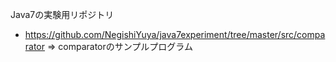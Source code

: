 Java7の実験用リポジトリ

* https://github.com/NegishiYuya/java7experiment/tree/master/src/comparator ⇒ comparatorのサンプルプログラム
